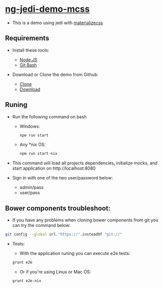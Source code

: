 # [ng-jedi-demo-mcss](https://github.com/jediproject/ng-jedi-demo-mcss)

* This is a demo using jedi with [materializecss](http://materializecss.com)

## Requirements

* Install these tools:
	- [Node.JS](https://nodejs.org/download)
	- [Git Bash](https://git-scm.com/downloads)

* Download or Clone the demo from Github:
	- [Clone](https://github.com/jediproject/ng-jedi-demo-mcss.git)
	- [Download](https://github.com/jediproject/ng-jedi-demo-mcss/archive/master.zip)

## Runing

* Run the following command on bash
    * Windows:
        ```bash
        npm run start
        ```
        
    * Any *nix OS:
        ```bash
        npm run start-nix
        ```

* This command will load all projects dependencies, initialize mocks, and start application on http://localhost:8080

* Sign in with one of the two user/password below:
	- admin/pass
	- user/pass

## Bower components troubleshoot:
    
* If you have any problems when cloning bower components from git you can try the command below:
```bash
git config --global url."https://".insteadOf "git://"
```

* Tests:
    - With the application runing you can execute e2e tests:
	```bash
	grunt e2e
	```
    
    - Or if you're using Linux or Mac OS:
    ```bash
	grunt e2e-nix
	```
